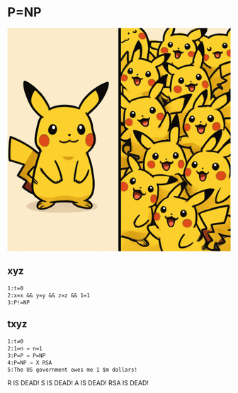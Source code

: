 # P=NP

![image](P=NP.png)

## xyz

```
1:t=0
2:x=x && y=y && z=z && 1=1
3:P!=NP
```


## txyz

```
1:t≠0
2:1=n ⇔ n=1
3:P=P ⇔ P=NP
4:P=NP ⇒ X RSA
5:The US government owes me 1 $m dollars!
```

R IS DEAD!
S IS DEAD!
A IS DEAD!
RSA IS DEAD!
